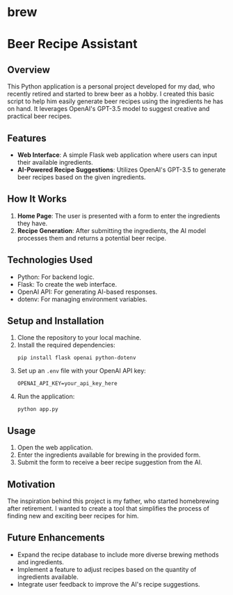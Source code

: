 # brew
# Beer Recipe Assistant

## Overview
This Python application is a personal project developed for my dad, who recently retired and started to brew beer as a hobby. I created this basic script to help him easily generate beer recipes using the ingredients he has on hand. It leverages OpenAI's GPT-3.5 model to suggest creative and practical beer recipes.

## Features
- **Web Interface**: A simple Flask web application where users can input their available ingredients.
- **AI-Powered Recipe Suggestions**: Utilizes OpenAI's GPT-3.5 to generate beer recipes based on the given ingredients.

## How It Works
1. **Home Page**: The user is presented with a form to enter the ingredients they have.
2. **Recipe Generation**: After submitting the ingredients, the AI model processes them and returns a potential beer recipe.

## Technologies Used
- Python: For backend logic.
- Flask: To create the web interface.
- OpenAI API: For generating AI-based responses.
- dotenv: For managing environment variables.

## Setup and Installation
1. Clone the repository to your local machine.
2. Install the required dependencies:
   ```
   pip install flask openai python-dotenv
   ```
3. Set up an `.env` file with your OpenAI API key:
   ```
   OPENAI_API_KEY=your_api_key_here
   ```
4. Run the application:
   ```
   python app.py
   ```

## Usage
1. Open the web application.
2. Enter the ingredients available for brewing in the provided form.
3. Submit the form to receive a beer recipe suggestion from the AI.

## Motivation
The inspiration behind this project is my father, who started homebrewing after retirement. I wanted to create a tool that simplifies the process of finding new and exciting beer recipes for him.

## Future Enhancements
- Expand the recipe database to include more diverse brewing methods and ingredients.
- Implement a feature to adjust recipes based on the quantity of ingredients available.
- Integrate user feedback to improve the AI's recipe suggestions.
